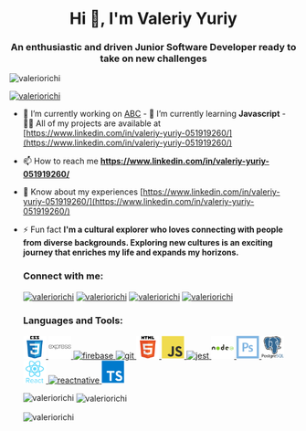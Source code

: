 <div
  style="
    background-image: url('https://i.gifer.com/2iiB.gif');
    background-repeat: no-repeat;
    background-size: cover;
  "
>
  <h1 align="center">Hi 👋, I'm Valeriy Yuriy</h1>
  <h3 align="center">
    An enthusiastic and driven Junior Software Developer ready to take on new
    challenges
  </h3>
  
  <p align="left">
    <img
      src="https://komarev.com/ghpvc/?username=valeriorichi&label=Profile%20views&color=0e75b6&style=flat"
      alt="valeriorichi"
    />
  </p>

  <p align="left">
    <a href="https://github.com/ryo-ma/github-profile-trophy"
      ><img
        src="https://github-profile-trophy.vercel.app/?username=valeriorichi"
        alt="valeriorichi"
    /></a>
  </p>

- 🔭 I’m currently working on
  [ABC](https://www.linkedin.com/in/valeriy-yuriy-051919260/) - 🌱 I’m currently
  learning **Javascript** - 👨‍💻 All of my projects are available at
  [https://www.linkedin.com/in/valeriy-yuriy-051919260/](https://www.linkedin.com/in/valeriy-yuriy-051919260/)
- 📫 How to reach me **https://www.linkedin.com/in/valeriy-yuriy-051919260/**
- 📄 Know about my experiences
  [https://www.linkedin.com/in/valeriy-yuriy-051919260/](https://www.linkedin.com/in/valeriy-yuriy-051919260/)
- ⚡ Fun fact **I'm a cultural explorer who loves connecting with people from
  diverse backgrounds. Exploring new cultures is an exciting journey that
  enriches my life and expands my horizons.**

    <h3 align="left">Connect with me:</h3>
    <p align="left">
      <a href="https://codepen.io/valeriorichi" target="blank"
        ><img
          align="center"
          src="https://raw.githubusercontent.com/rahuldkjain/github-profile-readme-generator/master/src/images/icons/Social/codepen.svg"
          alt="valeriorichi"
          height="30"
          width="40"
      /></a>
      <a href="https://linkedin.com/in/valeriorichi" target="blank"
        ><img
          align="center"
          src="https://raw.githubusercontent.com/rahuldkjain/github-profile-readme-generator/master/src/images/icons/Social/linked-in-alt.svg"
          alt="valeriorichi"
          height="30"
          width="40"
      /></a>
      <a href="https://fb.com/valeriorichi" target="blank"
        ><img
          align="center"
          src="https://raw.githubusercontent.com/rahuldkjain/github-profile-readme-generator/master/src/images/icons/Social/facebook.svg"
          alt="valeriorichi"
          height="30"
          width="40"
      /></a>
      <a href="https://instagram.com/valeriorichi" target="blank"
        ><img
          align="center"
          src="https://raw.githubusercontent.com/rahuldkjain/github-profile-readme-generator/master/src/images/icons/Social/instagram.svg"
          alt="valeriorichi"
          height="30"
          width="40"
      /></a>
    </p>

    <h3 align="left">Languages and Tools:</h3>
    <p align="left">
      <a href="https://www.w3schools.com/css/" target="_blank" rel="noreferrer">
        <img
          src="https://raw.githubusercontent.com/devicons/devicon/master/icons/css3/css3-original-wordmark.svg"
          alt="css3"
          width="40"
          height="40"
        />
      </a>
      <a href="https://expressjs.com" target="_blank" rel="noreferrer">
        <img
          src="https://raw.githubusercontent.com/devicons/devicon/master/icons/express/express-original-wordmark.svg"
          alt="express"
          width="40"
          height="40"
        />
      </a>
      <a href="https://firebase.google.com/" target="_blank" rel="noreferrer">
        <img
          src="https://www.vectorlogo.zone/logos/firebase/firebase-icon.svg"
          alt="firebase"
          width="40"
          height="40"
        />
      </a>
      <a href="https://git-scm.com/" target="_blank" rel="noreferrer">
        <img
          src="https://www.vectorlogo.zone/logos/git-scm/git-scm-icon.svg"
          alt="git"
          width="40"
          height="40"
        />
      </a>
      <a href="https://www.w3.org/html/" target="_blank" rel="noreferrer">
        <img
          src="https://raw.githubusercontent.com/devicons/devicon/master/icons/html5/html5-original-wordmark.svg"
          alt="html5"
          width="40"
          height="40"
        />
      </a>
      <a
        href="https://developer.mozilla.org/en-US/docs/Web/JavaScript"
        target="_blank"
        rel="noreferrer"
      >
        <img
          src="https://raw.githubusercontent.com/devicons/devicon/master/icons/javascript/javascript-original.svg"
          alt="javascript"
          width="40"
          height="40"
        />
      </a>
      <a href="https://jestjs.io" target="_blank" rel="noreferrer">
        <img
          src="https://www.vectorlogo.zone/logos/jestjsio/jestjsio-icon.svg"
          alt="jest"
          width="40"
          height="40"
        />
      </a>
      <a href="https://nodejs.org" target="_blank" rel="noreferrer">
        <img
          src="https://raw.githubusercontent.com/devicons/devicon/master/icons/nodejs/nodejs-original-wordmark.svg"
          alt="nodejs"
          width="40"
          height="40"
        />
      </a>
      <a href="https://www.photoshop.com/en" target="_blank" rel="noreferrer">
        <img
          src="https://raw.githubusercontent.com/devicons/devicon/master/icons/photoshop/photoshop-line.svg"
          alt="photoshop"
          width="40"
          height="40"
        />
      </a>
      <a href="https://www.postgresql.org" target="_blank" rel="noreferrer">
        <img
          src="https://raw.githubusercontent.com/devicons/devicon/master/icons/postgresql/postgresql-original-wordmark.svg"
          alt="postgresql"
          width="40"
          height="40"
        />
      </a>
      <a href="https://reactjs.org/" target="_blank" rel="noreferrer">
        <img
          src="https://raw.githubusercontent.com/devicons/devicon/master/icons/react/react-original-wordmark.svg"
          alt="react"
          width="40"
          height="40"
        />
      </a>
      <a href="https://reactnative.dev/" target="_blank" rel="noreferrer">
        <img
          src="https://reactnative.dev/img/header_logo.svg"
          alt="reactnative"
          width="40"
          height="40"
        />
      </a>
      <a href="https://www.typescriptlang.org/" target="_blank" rel="noreferrer">
        <img
          src="https://raw.githubusercontent.com/devicons/devicon/master/icons/typescript/typescript-original.svg"
          alt="typescript"
          width="40"
          height="40"
        />
      </a>
    </p>

    <p>
      <img
        align="left"
        src="https://github-readme-stats.vercel.app/api/top-langs?username=valeriorichi&show_icons=true&locale=en&layout=compact"
        alt="valeriorichi"
      />
    </p>

    <p>
      &nbsp;<img
        align="center"
        src="https://github-readme-stats.vercel.app/api?username=valeriorichi&show_icons=true&locale=en"
        alt="valeriorichi"
      />
    </p>

    <p>
      <img
        align="center"
        src="https://github-readme-streak-stats.herokuapp.com/?user=valeriorichi&"
        alt="valeriorichi"
      />
    </p>
  </div>
